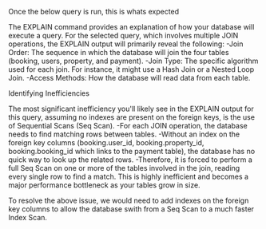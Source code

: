 Once the below query is run, this is whats expected

The EXPLAIN command provides an explanation of how your database will execute a query. For the selected query, which involves multiple JOIN operations, the EXPLAIN output will primarily reveal the following:
-Join Order: The sequence in which the database will join the four tables (booking, users, property, and payment).
-Join Type: The specific algorithm used for each join. For instance, it might use a Hash Join or a Nested Loop Join.
-Access Methods: How the database will read data from each table.

Identifying Inefficiencies

The most significant inefficiency you'll likely see in the EXPLAIN output for this query, assuming no indexes are present on the foreign keys, is the use of Sequential Scans (Seq Scan).
-For each JOIN operation, the database needs to find matching rows between tables.
-Without an index on the foreign key columns (booking.user_id, booking.property_id, booking.booking_id which links to the payment table), the database has no quick way to look up the related rows.
-Therefore, it is forced to perform a full Seq Scan on one or more of the tables involved in the join, reading every single row to find a match. This is highly inefficient and becomes a major performance bottleneck as your tables grow in size.        

To resolve the above issue, we would need to add indexes on the foreign key columns to allow the database swith from a Seq Scan to a much faster Index Scan.

